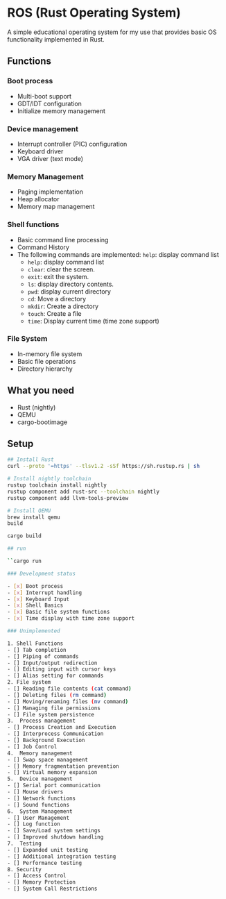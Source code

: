 # ROS (Rust Operating System)

A simple educational operating system for my use that provides basic OS functionality implemented in Rust.

## Functions

### Boot process
- Multi-boot support
- GDT/IDT configuration
- Initialize memory management

### Device management
- Interrupt controller (PIC) configuration
- Keyboard driver
- VGA driver (text mode)

### Memory Management
- Paging implementation
- Heap allocator
- Memory map management

### Shell functions
- Basic command line processing
- Command History
- The following commands are implemented: `help`: display command list
  - `help`: display command list
  - `clear`: clear the screen.
  - `exit`: exit the system.
  - `ls`: display directory contents.
  - `pwd`: display current directory
  - `cd`: Move a directory
  - `mkdir`: Create a directory
  - `touch`: Create a file
  - `time`: Display current time (time zone support)

### File System
- In-memory file system
- Basic file operations
- Directory hierarchy

## What you need

- Rust (nightly)
- QEMU
- cargo-bootimage

## Setup

```bash
## Install Rust
curl --proto '=https' --tlsv1.2 -sSf https://sh.rustup.rs | sh

# Install nightly toolchain
rustup toolchain install nightly
rustup component add rust-src --toolchain nightly
rustup component add llvm-tools-preview

# Install QEMU
brew install qemu
build

cargo build

## run

``cargo run

### Development status

- [x] Boot process
- [x] Interrupt handling
- [x] Keyboard Input
- [x] Shell Basics
- [x] Basic file system functions
- [x] Time display with time zone support

### Unimplemented

1. Shell Functions
- [] Tab completion
- [] Piping of commands
- [] Input/output redirection
- [] Editing input with cursor keys
- [] Alias setting for commands
2. File system
- [] Reading file contents (cat command)
- [] Deleting files (rm command)
- [] Moving/renaming files (mv command)
- [] Managing file permissions
- [] File system persistence
3.  Process management
- [] Process Creation and Execution
- [] Interprocess Communication
- [] Background Execution
- [] Job Control
4.  Memory management
- [] Swap space management
- [] Memory fragmentation prevention
- [] Virtual memory expansion
5.  Device management
- [] Serial port communication
- [] Mouse drivers
- [] Network functions
- [] Sound functions
6.  System Management
- [] User Management
- [] Log function
- [] Save/Load system settings
- [] Improved shutdown handling
7.  Testing
- [] Expanded unit testing
- [] Additional integration testing
- [] Performance testing
8. Security
- [] Access Control
- [] Memory Protection
- [] System Call Restrictions
